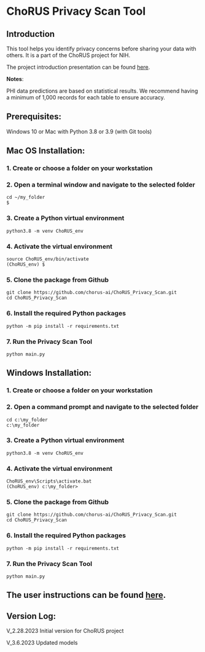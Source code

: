 # ChoRUS Privacy Scan Tool

## Introduction

This tool helps you identify privacy concerns before sharing your data with others. It is a part of the ChoRUS project for NIH.

The project introduction presentation can be found [here](https://github.com/chorus-ai/ChoRUS_Privacy_Scan/blob/main/De%E2%80%91identifcation%20of%20Structured%20EHR%20Using%20Machine%20Learning.pptx).

**Notes**:

PHI data predictions are based on statistical results. We recommend having a minimum of 1,000 records for each table to ensure accuracy.

## Prerequisites:
Windows 10 or Mac with Python 3.8 or 3.9 (with Git tools)

## Mac OS Installation:

### 1. Create or choose a folder on your workstation

### 2. Open a terminal window and navigate to the selected folder
~~~
cd ~/my_folder
$
~~~

### 3. Create a Python virtual environment
~~~
python3.8 -m venv ChoRUS_env
~~~

### 4. Activate the virtual environment
~~~
source ChoRUS_env/bin/activate
(ChoRUS_env) $
~~~

### 5. Clone the package from Github
~~~
git clone https://github.com/chorus-ai/ChoRUS_Privacy_Scan.git
cd ChoRUS_Privacy_Scan
~~~

### 6. Install the required Python packages
~~~
python -m pip install -r requirements.txt
~~~

### 7. Run the Privacy Scan Tool
~~~
python main.py
~~~

## Windows Installation:

### 1. Create or choose a folder on your workstation

### 2. Open a command prompt and navigate to the selected folder
~~~
cd c:\my_folder
c:\my_folder
~~~

### 3. Create a Python virtual environment
~~~
python3.8 -m venv ChoRUS_env
~~~

### 4. Activate the virtual environment
~~~
ChoRUS_env\Scripts\activate.bat
(ChoRUS_env) c:\my_folder>
~~~

### 5. Clone the package from Github
~~~
git clone https://github.com/chorus-ai/ChoRUS_Privacy_Scan.git
cd ChoRUS_Privacy_Scan
~~~

### 6. Install the required Python packages
~~~
python -m pip install -r requirements.txt
~~~

### 7. Run the Privacy Scan Tool
~~~
python main.py
~~~

## The user instructions can be found [here](https://github.com/chorus-ai/ChoRUS_Privacy_Scan/blob/main/User_Instruction.md).

## Version Log:

V_2.28.2023  Initial version for ChoRUS project

V_3.6.2023  Updated models
